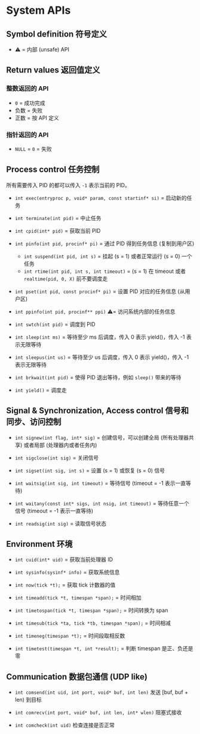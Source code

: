 # System APIs

## Symbol definition 符号定义

-   ⚠️ = 内部 (unsafe) API

## Return values 返回值定义

### 整数返回的 API

-   `0` = 成功完成
-   负数 = 失败
-   正数 = 按 API 定义

### 指针返回的 API

-   `NULL` = `0` = 失败

## Process control 任务控制

所有需要传入 PID 的都可以传入 `-1` 表示当前的 PID。

-   `int exec(entryproc p, void* param, const startinf* si)` = 启动新的任务

-   `int terminate(int pid)` = 中止任务

-   `int cpid(int* pid)` = 获取当前 PID

-   `int pinfo(int pid, procinf* pi)` = 通过 PID 得到任务信息 (复制到用户区)

    -   `int suspend(int pid, int s)` = 挂起 (s = 1) 或者正常运行 (s = 0) 一个任务
    -   `int rtime(int pid, int s, int timeout)` = (s = 1) 在 timeout 或者 `realtime(pid, 0, X)` 前不要调度走

-   `int pset(int pid, const procinf* pi)` = 设置 PID 对应的任务信息 (从用户区)

-   `int ppinfo(int pid, procinf** ppi)` ⚠️= 访问系统内部的任务信息

-   `int swtch(int pid)` = 调度到 PID

-   `int sleep(int ms)` = 等待至少 ms 后调度，传入 0 表示 yield()，传入 -1 表示无限等待

-   `int sleepus(int us)` = 等待至少 us 后调度，传入 0 表示 yield()，传入 -1 表示无限等待

-   `int brkwait(int pid)` = 使得 PID 退出等待，例如 `sleep()` 带来的等待

-   `int yield()` = 调度走

## Signal & Synchronization, Access control 信号和同步、访问控制

-   `int signew(int flag, int* sig)` = 创建信号，可以创建全局 (所有处理器共享) 或者局部 (处理器内或者任务内)

-   `int sigclose(int sig)` = 关闭信号

-   `int sigset(int sig, int s)` = 设置 (s = 1) 或恢复 (s = 0) 信号

-   `int waitsig(int sig, int timeout)` = 等待信号 (timeout = -1 表示一直等待)

-   `int waitany(const int* sigs, int nsig, int timeout)` = 等待任意一个信号 (timeout = -1 表示一直等待)

-   `int readsig(int sig)` = 读取信号状态

## Environment 环境

-   `int cuid(int* uid)` = 获取当前处理器 ID

-   `int sysinfo(sysinf* info)` = 获取系统信息

-   `int now(tick *t);` = 获取 tick 计数器的值

-   `int timeadd(tick *t, timespan *span);` = 时间相加

-   `int timetospan(tick *t, timespan *span);` = 时间转换为 span

-   `int timesub(tick *ta, tick *tb, timespan *span);` = 时间相减

-   `int timeneg(timespan *t);` = 时间段取相反数

-   `int timetest(timespan *t, int *result);` = 判断 timespan 是正、负还是零

## Communication 数据包通信 (UDP like)

-   `int comsend(int uid, int port, void* buf, int len)` 发送 [buf, buf + len) 到目标

-   `int comrecv(int port, void* buf, int len, int* wlen)` 阻塞式接收

-   `int comcheck(int uid)` 检查连接是否正常
